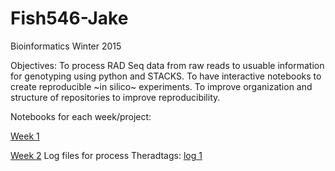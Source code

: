 Fish546-Jake
============

Bioinformatics Winter 2015

Objectives:
  To process RAD Seq data from raw reads to usuable information for genotyping using python and STACKS. 
  To have interactive notebooks to create reproducible ~in silico~ experiments.
  To improve organization and structure of repositories to improve reproducibility. 

Notebooks for each week/project:

[Week 1](https://github.com/jheare/Fish546-Jake/blob/master/nb/Week1Notebook.md)

[Week 2](http://nbviewer.ipython.org/github/jheare/Fish546-Jake/blob/master/nb/RAD-Seq%20Process.ipynb)
Log files for process Theradtags: [log 1](https://github.com/jheare/Fish546-Jake/blob/master/samples/process_radtags.log)
